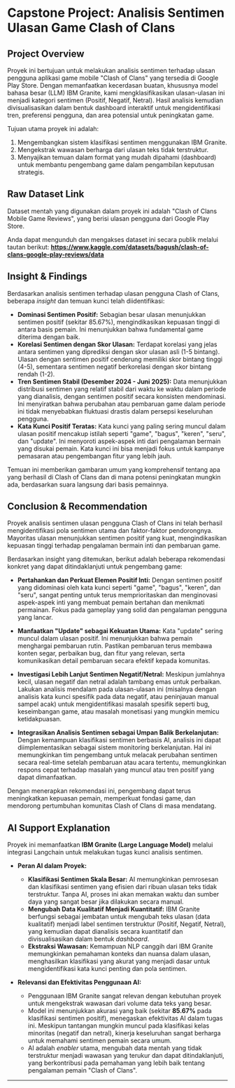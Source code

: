 # Capstone Project: Analisis Sentimen Ulasan Game Clash of Clans

## Project Overview

Proyek ini bertujuan untuk melakukan analisis sentimen terhadap ulasan pengguna aplikasi game mobile "Clash of Clans" yang tersedia di Google Play Store. Dengan memanfaatkan kecerdasan buatan, khususnya model bahasa besar (LLM) IBM Granite, kami mengklasifikasikan ulasan-ulasan ini menjadi kategori sentimen (Positif, Negatif, Netral). Hasil analisis kemudian divisualisasikan dalam bentuk dashboard interaktif untuk mengidentifikasi tren, preferensi pengguna, dan area potensial untuk peningkatan game.

Tujuan utama proyek ini adalah:
1.  Mengembangkan sistem klasifikasi sentimen menggunakan IBM Granite.
2.  Mengekstrak wawasan berharga dari ulasan teks tidak terstruktur.
3.  Menyajikan temuan dalam format yang mudah dipahami (dashboard) untuk membantu pengembang game dalam pengambilan keputusan strategis.

## Raw Dataset Link

Dataset mentah yang digunakan dalam proyek ini adalah "Clash of Clans Mobile Game Reviews", yang berisi ulasan pengguna dari Google Play Store.

Anda dapat mengunduh dan mengakses dataset ini secara publik melalui tautan berikut:
**https://www.kaggle.com/datasets/bagush/clash-of-clans-google-play-reviews/data**

## Insight & Findings

Berdasarkan analisis sentimen terhadap ulasan pengguna Clash of Clans, beberapa *insight* dan temuan kunci telah diidentifikasi:

* **Dominasi Sentimen Positif:** Sebagian besar ulasan menunjukkan sentimen positif (sekitar 85.67%), mengindikasikan kepuasan tinggi di antara basis pemain. Ini menunjukkan bahwa fundamental game diterima dengan baik.
* **Korelasi Sentimen dengan Skor Ulasan:** Terdapat korelasi yang jelas antara sentimen yang diprediksi dengan skor ulasan asli (1-5 bintang). Ulasan dengan sentimen positif cenderung memiliki skor bintang tinggi (4-5), sementara sentimen negatif berkorelasi dengan skor bintang rendah (1-2).
* **Tren Sentimen Stabil (Desember 2024 - Juni 2025):** Data menunjukkan distribusi sentimen yang relatif stabil dari waktu ke waktu dalam periode yang dianalisis, dengan sentimen positif secara konsisten mendominasi. Ini menyiratkan bahwa perubahan atau pembaruan game dalam periode ini tidak menyebabkan fluktuasi drastis dalam persepsi keseluruhan pengguna.
* **Kata Kunci Positif Teratas:** Kata kunci yang paling sering muncul dalam ulasan positif mencakup istilah seperti "game", "bagus", "keren", "seru", dan "update". Ini menyoroti aspek-aspek inti dari pengalaman bermain yang disukai pemain. Kata kunci ini bisa menjadi fokus untuk kampanye pemasaran atau pengembangan fitur yang lebih jauh.

Temuan ini memberikan gambaran umum yang komprehensif tentang apa yang berhasil di Clash of Clans dan di mana potensi peningkatan mungkin ada, berdasarkan suara langsung dari basis pemainnya.

## Conclusion & Recommendation
Proyek analisis sentimen ulasan pengguna Clash of Clans ini telah berhasil mengidentifikasi pola sentimen utama dan faktor-faktor pendorongnya. Mayoritas ulasan menunjukkan sentimen positif yang kuat, mengindikasikan kepuasan tinggi terhadap pengalaman bermain inti dan pembaruan game.

Berdasarkan insight yang ditemukan, berikut adalah beberapa rekomendasi konkret yang dapat ditindaklanjuti untuk pengembang game: 

* **Pertahankan dan Perkuat Elemen Positif Inti:** Dengan sentimen positif yang didominasi oleh kata kunci seperti "game", "bagus", "keren", dan "seru", sangat penting untuk terus memprioritaskan dan menginovasi aspek-aspek inti yang membuat pemain bertahan dan menikmati permainan. Fokus pada gameplay yang solid dan pengalaman pengguna yang lancar.

* **Manfaatkan "Update" sebagai Kekuatan Utama:** Kata "update" sering muncul dalam ulasan positif. Ini menunjukkan bahwa pemain menghargai pembaruan rutin. Pastikan pembaruan terus membawa konten segar, perbaikan bug, dan fitur yang relevan, serta komunikasikan detail pembaruan secara efektif kepada komunitas.

* **Investigasi Lebih Lanjut Sentimen Negatif/Netral:** Meskipun jumlahnya kecil, ulasan negatif dan netral adalah tambang emas untuk perbaikan. Lakukan analisis mendalam pada ulasan-ulasan ini (misalnya dengan analisis kata kunci spesifik pada data negatif, atau peninjauan manual sampel acak) untuk mengidentifikasi masalah spesifik seperti bug, keseimbangan game, atau masalah monetisasi yang mungkin memicu ketidakpuasan.

* **Integrasikan Analisis Sentimen sebagai Umpan Balik Berkelanjutan:** Dengan kemampuan klasifikasi sentimen berbasis AI, analisis ini dapat diimplementasikan sebagai sistem monitoring berkelanjutan. Hal ini memungkinkan tim pengembang untuk melacak perubahan sentimen secara real-time setelah pembaruan atau acara tertentu, memungkinkan respons cepat terhadap masalah yang muncul atau tren positif yang dapat dimanfaatkan.

Dengan menerapkan rekomendasi ini, pengembang dapat terus meningkatkan kepuasan pemain, memperkuat fondasi game, dan mendorong pertumbuhan komunitas Clash of Clans di masa mendatang.

## AI Support Explanation

Proyek ini memanfaatkan **IBM Granite (Large Language Model)** melalui integrasi Langchain untuk melakukan tugas kunci analisis sentimen.

* **Peran AI dalam Proyek:**
    * **Klasifikasi Sentimen Skala Besar:** AI memungkinkan pemrosesan dan klasifikasi sentimen yang efisien dari ribuan ulasan teks tidak terstruktur. Tanpa AI, proses ini akan memakan waktu dan sumber daya yang sangat besar jika dilakukan secara manual.
    * **Mengubah Data Kualitatif Menjadi Kuantitatif:** IBM Granite berfungsi sebagai jembatan untuk mengubah teks ulasan (data kualitatif) menjadi label sentimen terstruktur (Positif, Negatif, Netral), yang kemudian dapat dianalisis secara kuantitatif dan divisualisasikan dalam bentuk *dashboard*.
    * **Ekstraksi Wawasan:** Kemampuan NLP canggih dari IBM Granite memungkinkan pemahaman konteks dan nuansa dalam ulasan, menghasilkan klasifikasi yang akurat yang menjadi dasar untuk mengidentifikasi kata kunci penting dan pola sentimen.

* **Relevansi dan Efektivitas Penggunaan AI:**
    * Penggunaan IBM Granite sangat relevan dengan kebutuhan proyek untuk mengekstrak wawasan dari volume data teks yang besar.
    * Model ini menunjukkan akurasi yang baik (sekitar **85.67%** pada klasifikasi sentimen positif), menegaskan efektivitas AI dalam tugas ini. Meskipun tantangan mungkin muncul pada klasifikasi kelas minoritas (negatif dan netral), kinerja keseluruhan sangat berharga untuk memahami sentimen pemain secara umum.
    * AI adalah *enabler* utama, mengubah data mentah yang tidak terstruktur menjadi wawasan yang terukur dan dapat ditindaklanjuti, yang berkontribusi pada pemahaman yang lebih baik tentang pengalaman pemain "Clash of Clans".

---
